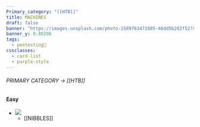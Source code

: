 ```yaml
---
Primary_category: "[[HTB]]"
title: MACHINES
draft: false
banner: "https://images.unsplash.com/photo-1589763472885-46dd5b282f52?q=80&w=1748&auto=format&fit=crop&ixlib=rb-4.0.3&ixid=M3wxMjA3fDB8MHxwaG90by1wYWdlfHx8fGVufDB8fHx8fA%3D%3D"
banner_y: 0.88286
tags:
  - pentesting👹
cssclasses:
  - card-list
  - purple-style
---
```


###### PRIMARY CATEGORY → [[HTB]]

#### Easy

- ![](https://images.ctfassets.net/4qhc1xusequb/4XpoiLbo4rdn5ufaIaLBW8/ce11d7d92cc3741bd9538db5b4f61520/1641810311920.jpeg)
	- [[NIBBLES]]